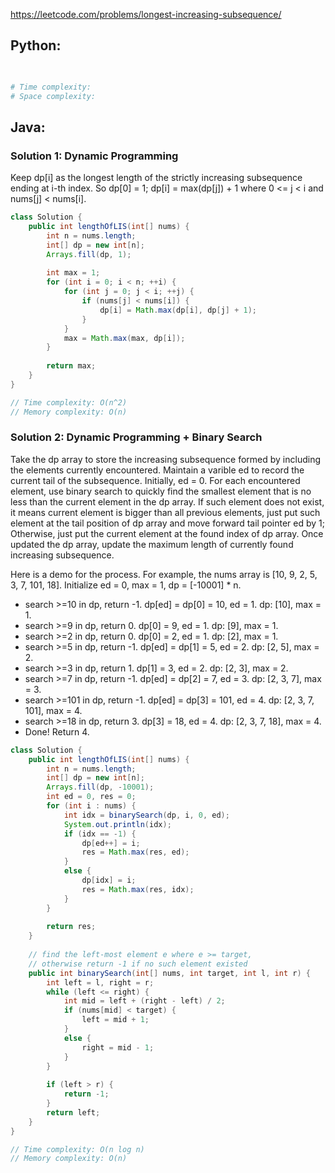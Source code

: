 <https://leetcode.com/problems/longest-increasing-subsequence/> 

## Python:
```python

        
# Time complexity: 
# Space complexity: 
```

## Java:
### Solution 1: Dynamic Programming
Keep dp[i] as the longest length of the strictly increasing subsequence ending at i-th index. So dp[0] = 1; dp[i] = max(dp[j]) + 1 where 0 <= j < i and nums[j] < nums[i].

```java
class Solution {
    public int lengthOfLIS(int[] nums) {
        int n = nums.length;
        int[] dp = new int[n];
        Arrays.fill(dp, 1);
        
        int max = 1;
        for (int i = 0; i < n; ++i) {
            for (int j = 0; j < i; ++j) {
                if (nums[j] < nums[i]) {
                    dp[i] = Math.max(dp[i], dp[j] + 1);
                }
            }
            max = Math.max(max, dp[i]);
        }
        
        return max;
    }
}

// Time complexity: O(n^2)
// Memory complexity: O(n)
```

### Solution 2: Dynamic Programming + Binary Search
Take the dp array to store the increasing subsequence formed by including the elements currently encountered. Maintain a varible ed to record the current tail of the subsequence.
Initially, ed = 0. For each encountered element, use binary search to quickly find the smallest element that is no less than the current element in the dp array. If such element does
not exist, it means current element is bigger than all previous elements, just put such element at the tail position of dp array and move forward tail pointer ed by 1; Otherwise,
just put the current element at the found index of dp array. Once updated the dp array, update the maximum length of currently found increasing subsequence.

Here is a demo for the process. For example, the nums array is [10, 9, 2, 5, 3, 7, 101, 18]. Initialize ed = 0, max = 1, dp = [-10001] * n.
- search >=10 in dp, return -1. dp[ed] = dp[0] = 10, ed = 1. dp: [10], max = 1.
- search >=9 in dp, return 0. dp[0] = 9, ed = 1. dp: [9], max = 1.
- search >=2 in dp, return 0. dp[0] = 2, ed = 1. dp: [2], max = 1.
- search >=5 in dp, return -1. dp[ed] = dp[1] = 5, ed = 2. dp: [2, 5], max = 2.
- search >=3 in dp, return 1. dp[1] = 3, ed = 2. dp: [2, 3], max = 2.
- search >=7 in dp, return -1. dp[ed] = dp[2] = 7, ed = 3. dp: [2, 3, 7], max = 3.
- search >=101 in dp, return -1. dp[ed] = dp[3] = 101, ed = 4. dp: [2, 3, 7, 101], max = 4.
- search >=18 in dp, return 3. dp[3] = 18, ed = 4. dp: [2, 3, 7, 18], max = 4.
- Done! Return 4.

```java
class Solution {
    public int lengthOfLIS(int[] nums) {
        int n = nums.length;
        int[] dp = new int[n];
        Arrays.fill(dp, -10001);
        int ed = 0, res = 0;
        for (int i : nums) {
            int idx = binarySearch(dp, i, 0, ed);
            System.out.println(idx);
            if (idx == -1) {
                dp[ed++] = i;
                res = Math.max(res, ed);
            }
            else {
                dp[idx] = i;
                res = Math.max(res, idx);
            }
        }
        
        return res;
    }
    
    // find the left-most element e where e >= target,
    // otherwise return -1 if no such element existed
    public int binarySearch(int[] nums, int target, int l, int r) {
        int left = l, right = r;
        while (left <= right) {
            int mid = left + (right - left) / 2;
            if (nums[mid] < target) {
                left = mid + 1;
            }
            else {
                right = mid - 1;
            }
        }
        
        if (left > r) {
            return -1;
        }
        return left;
    }
}

// Time complexity: O(n log n)
// Memory complexity: O(n)
```
